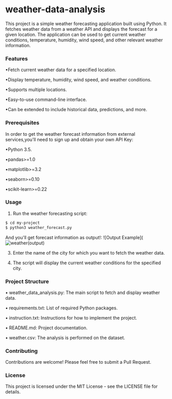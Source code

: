 # weather-data-analysis
This project is a simple weather forecasting application built using Python. It fetches weather data from a weather API and displays the forecast for a given location. The application can be used to get current weather conditions, temperature, humidity, wind speed, and other relevant weather information.

### Features
•Fetch current weather data for a specified location.

•Display temperature, humidity, wind speed, and weather conditions.

•Supports multiple locations.

•Easy-to-use command-line interface.

•Can be extended to include historical data, predictions, and more.

### Prerequisites
In order to get the weather forecast information from external services,you'll need to sign up and obtain your own API Key:

•Python 3.5.

•pandas>=1.0

•matplotlib>=3.2

•seaborn>=0.10

•scikit-learn>=0.22

### Usage
1. Run the weather forecasting script:
```sh
$ cd my-project
$ python3 weather_forecast.py
```
And you'll get forecast information as output!:
![Output Example](![weather(output)](https://github.com/KrishnaveniGarla/weather-data-analysis/assets/170930248/1d398876-8e65-48e8-8bb9-7a0e8399c9ea)

3. Enter the name of the city for which you want to fetch the weather data.

4. The script will display the current weather conditions for the specified city.

### Project Structure

• weather_data_analysis.py: The main script to fetch and display weather data.

• requirements.txt: List of required Python packages.

• instruction.txt: Instructions for how to implement the project.

• README.md: Project documentation.

• weather.csv: The analysis is performed on the dataset.

### Contributing

Contributions are welcome! Please feel free to submit a Pull Request.

### License

This project is licensed under the MIT License - see the LICENSE file for details.



